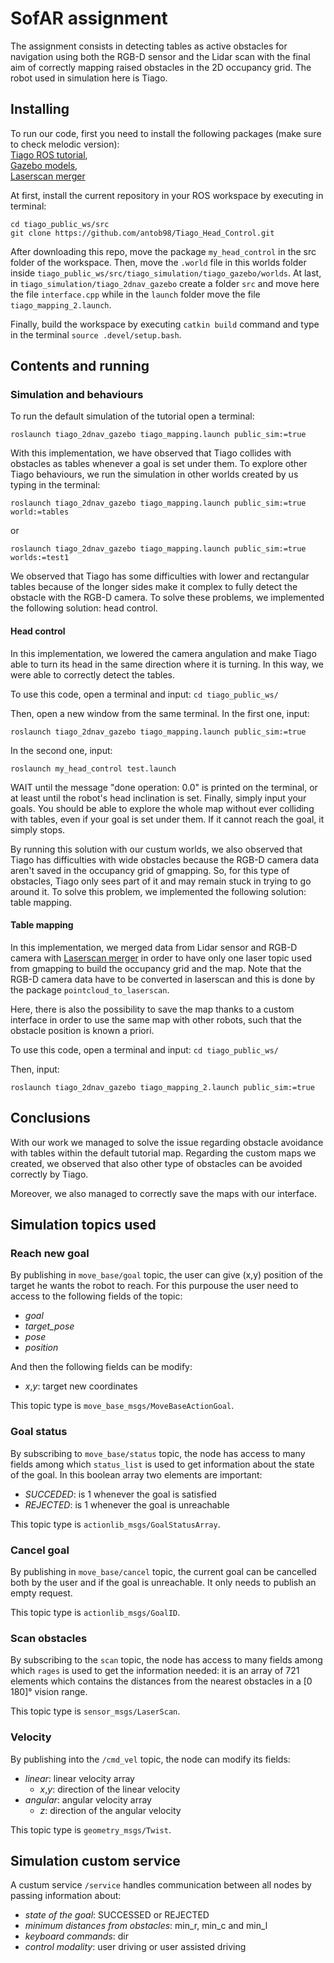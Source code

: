 # SofAR assignment
The assignment consists in detecting tables as active obstacles for navigation using both the RGB-D sensor and the Lidar scan with the final aim of correctly mapping raised obstacles in the 2D occupancy grid.
The robot used in simulation here is Tiago.

## Installing
To run our code, first you need to install the following packages (make sure to check melodic version):  
[Tiago ROS tutorial](http://wiki.ros.org/Robots/TIAGo/Tutorials/Installation/InstallUbuntuAndROS),  
[Gazebo models](https://github.com/osrf/gazebo_models),  
[Laserscan merger](https://github.com/robotics-upo/laserscan_merger)

At first, install the current repository in your ROS workspace by executing in terminal:
```
cd tiago_public_ws/src
git clone https://github.com/antob98/Tiago_Head_Control.git
```

After downloading this repo, move the package `my_head_control` in the src folder of the workspace.
Then, move the `.world` file in this worlds folder inside `tiago_public_ws/src/tiago_simulation/tiago_gazebo/worlds`.
At last, in `tiago_simulation/tiago_2dnav_gazebo` create a folder `src` and move here the file `interface.cpp` while in the `launch` folder move the file `tiago_mapping_2.launch`.

Finally, build the workspace by executing `catkin build` command and type in the terminal `source .devel/setup.bash`.


## Contents and running
### Simulation and behaviours
To run the default simulation of the tutorial open a terminal:
```
roslaunch tiago_2dnav_gazebo tiago_mapping.launch public_sim:=true
```
With this implementation, we have observed that Tiago collides with obstacles as tables whenever a goal is set under them.
To explore other Tiago behaviours, we run the simulation in other worlds created by us typing in the terminal:
```
roslaunch tiago_2dnav_gazebo tiago_mapping.launch public_sim:=true world:=tables
```
or
```
roslaunch tiago_2dnav_gazebo tiago_mapping.launch public_sim:=true worlds:=test1
```
We observed that Tiago has some difficulties with lower and rectangular tables because of the longer sides make it complex to fully detect the obstacle with the RGB-D camera.
To solve these problems, we implemented the following solution: head control.

#### Head control
In this implementation, we lowered the camera angulation and make Tiago able to turn its head in the same direction where it is turning.
In this way, we were able to correctly detect the tables.

To use this code, open a terminal and input:
`cd tiago_public_ws/`

Then, open a new window from the same terminal. In the first one, input:
```
roslaunch tiago_2dnav_gazebo tiago_mapping.launch public_sim:=true
```
In the second one, input:
```
roslaunch my_head_control test.launch
```
WAIT until the message "done operation: 0.0" is printed on the terminal, or at least until the robot's head inclination is set.
Finally, simply input your goals. You should be able to explore the whole map without ever colliding with tables, even if your goal is set under them. If it cannot reach the goal, it simply stops.

By running this solution with our custum worlds, we also observed that Tiago has difficulties with wide obstacles because the RGB-D camera data aren't saved in the occupancy grid of gmapping. So, for this type of obstacles, Tiago only sees part of it and may remain stuck in trying to go around it.
To solve this problem, we implemented the following solution: table mapping.

#### Table mapping
In this implementation, we merged data from Lidar sensor and RGB-D camera with [Laserscan merger](https://github.com/robotics-upo/laserscan_merger) in order to have only one laser topic used from gmapping to build the occupancy grid and the map.
Note that the RGB-D camera data have to be converted in laserscan and this is done by the package `pointcloud_to_laserscan`.

Here, there is also the possibility to save the map thanks to a custom interface in order to use the same map with other robots, such that the obstacle position is known a priori.

To use this code, open a terminal and input:
`cd tiago_public_ws/`

Then, input:
```
roslaunch tiago_2dnav_gazebo tiago_mapping_2.launch public_sim:=true
```

## Conclusions
With our work we managed to solve the issue regarding obstacle avoidance with tables within the default tutorial map.
Regarding the custom maps we created, we observed that also other type of obstacles can be avoided correctly by Tiago.

Moreover, we also managed to correctly save the maps with our interface.

## Simulation topics used
### Reach new goal ###
By publishing in `move_base/goal` topic, the user can give (x,y) position of the target he wants the robot to reach. For this purpouse the user need to access to the following fields of the topic:
* *goal*
* *target_pose* 
* *pose*
* *position*

And then the following fields can be modify:
* *x*,*y*: target new coordinates

This topic type is `move_base_msgs/MoveBaseActionGoal`.

### Goal status ###
By subscribing to `move_base/status` topic, the node has access to many fields among which `status_list` is used to get information about the state of the goal. In this boolean array two elements are important:
* *SUCCEDED*: is 1 whenever the goal is satisfied
* *REJECTED*: is 1 whenever the goal is unreachable

This topic type is `actionlib_msgs/GoalStatusArray`.

### Cancel goal ###
By publishing in `move_base/cancel` topic, the current goal can be cancelled both by the user and if the goal is unreachable. It only needs to publish an empty request.

This topic type is `actionlib_msgs/GoalID`.

### Scan obstacles ###
By subscribing to the `scan` topic, the node has access to many fields among which `rages` is used to get the information needed: it is an array of 721 elements which contains the distances from the nearest obstacles in a [0 180]° vision range.

This topic type is `sensor_msgs/LaserScan`.

### Velocity ###
By publishing into the `/cmd_vel` topic, the node can modify its fields:
* *linear*: linear velocity array
  * *x*,*y*: direction of the linear velocity
* *angular*: angular velocity array
  * *z*: direction of the angular velocity 

This topic type is `geometry_msgs/Twist`.

## Simulation custom service ##
A custum service `/service` handles communication between all nodes by passing information about:
* *state of the goal*: SUCCESSED or REJECTED
* *minimum distances from obstacles*: min_r, min_c and min_l
* *keyboard commands*: dir
* *control modality*: user driving or user assisted driving
